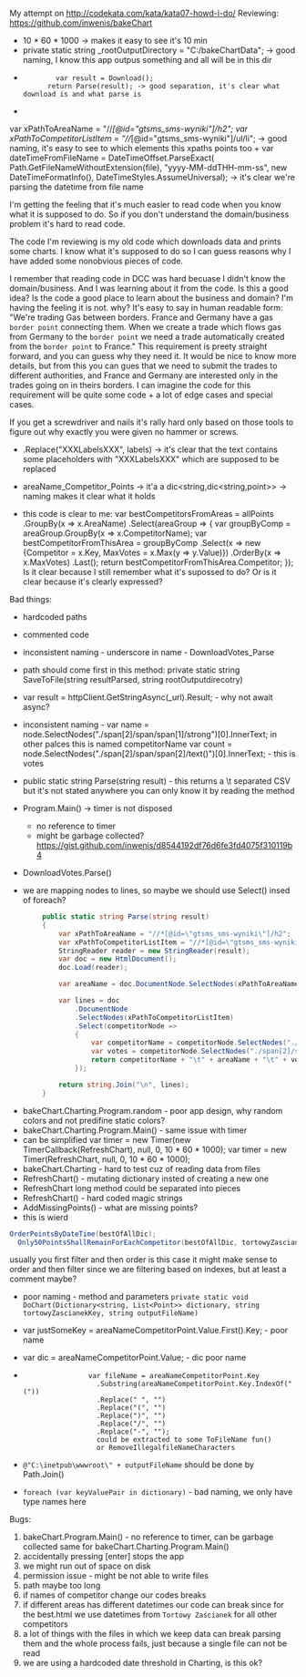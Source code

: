 My attempt on http://codekata.com/kata/kata07-howd-i-do/
Reviewing: https://github.com/inwenis/bakeChart

+ 10 * 60 * 1000 -> makes it easy to see it's 10 min
+ private static string _rootOutputDirectory = "C:/bakeChartData"; -> good naming, I know this app outpus something and all will be in this dir
+             var result = Download();
            return Parse(result); -> good separation, it's clear what download is and what parse is
+
var xPathToAreaName = "//*[@id=\"gtsms_sms-wyniki\"]/h2";
var xPathToCompetitorListItem = "//*[@id=\"gtsms_sms-wyniki\"]/ul/li"; -> good naming, it's easy to see to which elements this xpaths points too
+
    var dateTimeFromFileName = DateTimeOffset.ParseExact(
        Path.GetFileNameWithoutExtension(file),
        "yyyy-MM-ddTHH-mm-ss",
        new DateTimeFormatInfo(),
        DateTimeStyles.AssumeUniversal); -> it's clear we're parsing the datetime from file name

I'm getting the feeling that it's much easier to read code when you know what it is supposed to do.
So if you don't understand the domain/business problem it's hard to read code.

The code I'm reviewing is my old code which downloads data and prints some charts.
I know what it's supposed to do so I can guess reasons why I have added some nonobvious pieces of code.

I remember that reading code in DCC was hard becuase I didn't know the domain/business.
And I was learning about it from the code. Is this a good idea?
Is the code a good place to learn about the business and domain? I'm having the feeling it is not.
why?
It's easy to say in human readable form:
"We're trading Gas between borders. France and Germany have a gas `border point` connecting them. When we create a trade which flows gas from Germany to the `border point` we need a trade automatically created from the `border point` to France."
This requirement is preety straight forward, and you can guess why they need it.
It would be nice to know more details, but from this you can gues that we need to submit the trades to different authorities, and France and Germany are interested only in the trades going on in theirs borders.
I can imagine the code for this requirement will be quite some code + a lot of edge cases and special cases.

If you get a screwdriver and nails it's rally hard only based on those tools to figure out why exactly you were given no hammer or screws.

+ .Replace("XXXLabelsXXX", labels) -> it's clear that the text contains some placeholders with "XXXLabelsXXX" which are supposed to be replaced

+ areaName_Competitor_Points -> it'a a dic<string,dic<string,point>> -> naming makes it clear what it holds

+ this code is clear to me:
            var bestCompetitorsFromAreas = allPoints
                .GroupBy(x => x.AreaName)
                .Select(areaGroup =>
                {
                    var groupByComp = areaGroup.GroupBy(x => x.CompetitorName);
                    var bestCompetitorFromThisArea = groupByComp
                        .Select(x => new {Competitor = x.Key, MaxVotes = x.Max(y => y.Value)})
                        .OrderBy(x => x.MaxVotes)
                        .Last();
                    return bestCompetitorFromThisArea.Competitor;
                });
Is it clear because I still remember what it's supossed to do?
Or is it clear because it's clearly expressed?

Bad things:

- hardcoded paths
- commented code
- inconsistent naming - underscore in name - DownloadVotes_Parse
- path should come first in this method: private static string SaveToFile(string resultParsed, string rootOutputdirecotry)
- var result = httpClient.GetStringAsync(_url).Result; - why not await async?
- inconsistent naming - var name = node.SelectNodes("./span[2]/span/span[1]/strong")[0].InnerText;
    in other palces this is named competitorName
    var count = node.SelectNodes("./span[2]/span/span[2]/text()")[0].InnerText; - this is votes
- public static string Parse(string result) - this returns a \t separated CSV but it's not stated anywhere
    you can only know it by reading the method
- Program.Main() -> timer is not disposed
    - no reference to timer
    - might be garbage collected?
    https://gist.github.com/inwenis/d8544192df76d6fe3fd4075f310119b4

- DownloadVotes.Parse()
- we are mapping nodes to lines, so maybe we should use Select() insed of foreach?
```C#
        public static string Parse(string result)
        {
            var xPathToAreaName = "//*[@id=\"gtsms_sms-wyniki\"]/h2";
            var xPathToCompetitorListItem = "//*[@id=\"gtsms_sms-wyniki\"]/ul/li";
            StringReader reader = new StringReader(result);
            var doc = new HtmlDocument();
            doc.Load(reader);

            var areaName = doc.DocumentNode.SelectNodes(xPathToAreaName)[0].InnerText;

            var lines = doc
                .DocumentNode
                .SelectNodes(xPathToCompetitorListItem)
                .Select(competitorNode =>
                {
                    var competitorName = competitorNode.SelectNodes("./span[2]/span/span[1]/strong")[0].InnerText;
                    var votes = competitorNode.SelectNodes("./span[2]/span/span[2]/text()")[0].InnerText.Trim();
                    return competitorName + "\t" + areaName + "\t" + votes;
                });

            return string.Join("\n", lines);
        }
```
- bakeChart.Charting.Program.random - poor app design, why random colors and not predifine static colors?
- bakeChart.Charting.Program.Main() - same issue with timer
- can be simplified
var timer = new Timer(new TimerCallback(RefreshChart), null, 0, 10 * 60 * 1000);
var timer = new Timer(RefreshChart, null, 0, 10 * 60 * 1000);
- bakeChart.Charting - hard to test cuz of reading data from files
- RefreshChart() - mutating dictionary insted of creating a new one
- RefreshChart long method could be separated into pieces
- RefreshChart() - hard coded magic strings
- AddMissingPoints() - what are missing points?
- this is wierd
```C#
OrderPointsByDateTime(bestOfAllDic);
  Only50PointsShallRemainForEachCompetitor(bestOfAllDic, tortowyZascianekKey);
```
usually you first filter and then order
is this case it might make sense to order and then filter since we are filtering based on indexes, but at least a comment maybe?
- poor naming - method and parameters
`private static void DoChart(Dictionary<string, List<Point>> dictionary, string tortowyZascianekKey, string outputFileName)`

- var justSomeKey = areaNameCompetitorPoint.Value.First().Key; - poor name
- var dic = areaNameCompetitorPoint.Value; - dic poor name
-                     var fileName = areaNameCompetitorPoint.Key
                        .Substring(areaNameCompetitorPoint.Key.IndexOf("("))
                        .Replace(" ", "")
                        .Replace("(", "")
                        .Replace(")", "")
                        .Replace("/", "")
                        .Replace("-", "");
                        could be extracted to some ToFileName fun()
                        or RemoveIllegalfileNameCharacters
 - `@"C:\inetpub\wwwroot\" + outputFileName` should be done by Path.Join()
 - `foreach (var keyValuePair in dictionary)` - bad naming, we only have type names here


Bugs:
1. bakeChart.Program.Main() - no reference to timer, can be garbage collected
    same for bakeChart.Charting.Program.Main()
2. accidentally pressing [enter] stops the app
3. we might run out of space on disk
4. permission issue - might be not able to write files
5. path maybe too long
6. if names of competitor change our codes breaks
7. if different areas has different datetimes our code can break since for the best.html we use datetimes from `Tortowy Zaścianek` for all other competitors
8. a lot of things with the files in which we keep data can break parsing them and the whole process fails,
    just because a single file can not be read
9. we are using a hardcoded date threshold in Charting, is this ok?